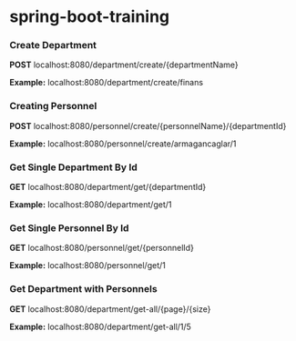 # spring-boot-training

### Create Department
**POST** localhost:8080/department/create/{departmentName}

**Example:** localhost:8080/department/create/finans

### Creating Personnel
**POST** localhost:8080/personnel/create/{personnelName}/{departmentId}

**Example:** localhost:8080/personnel/create/armagancaglar/1

### Get Single Department By Id
**GET** localhost:8080/department/get/{departmentId}

**Example:** localhost:8080/department/get/1

### Get Single Personnel By Id
**GET** localhost:8080/personnel/get/{personnelId}

**Example:** localhost:8080/personnel/get/1

### Get Department with Personnels
**GET** localhost:8080/department/get-all/{page}/{size}

**Example:** localhost:8080/department/get-all/1/5

